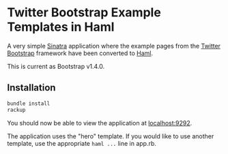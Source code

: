 # Twitter Bootstrap Example Templates in Haml

A very simple [Sinatra](http://www.sinatrarb.com/) application where the example pages from the [Twitter Bootstrap](http://twitter.github.com/bootstrap/) framework 
have been converted to [Haml](http://haml-lang.com/).

This is current as Bootstrap v1.4.0.

## Installation

```ruby
bundle install
rackup
```

You should now be able to view the application at [localhost:9292](http://localhost:9292).

The application uses the "hero" template. If you would like to use another template, use the appropriate `haml ...` line in app.rb.